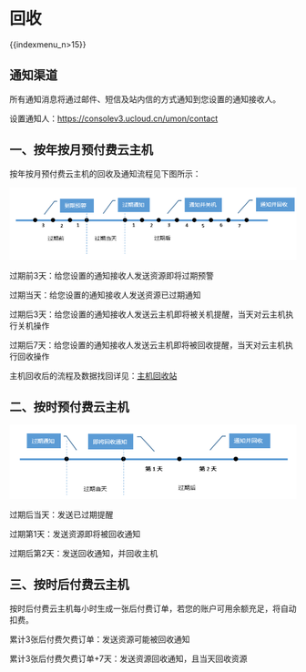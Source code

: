 # 回收

{{indexmenu_n>15}}

## 通知渠道

所有通知消息将通过邮件、短信及站内信的方式通知到您设置的通知接收人。

设置通知人：<https://consolev3.ucloud.cn/umon/contact>

## 一、按年按月预付费云主机

按年按月预付费云主机的回收及通知流程见下图所示：

![](/images/buy/recycle1.png)

过期前3天：给您设置的通知接收人发送资源即将过期预警

过期当天：给您设置的通知接收人发送资源已过期通知

过期后3天：给您设置的通知接收人发送云主机即将被关机提醒，当天对云主机执行关机操作

过期后7天：给您设置的通知接收人发送云主机即将被回收提醒，当天对云主机执行回收操作

主机回收后的流程及数据找回详见：[主机回收站](/compute/uhost/guide/recycle_bin)

## 二、按时预付费云主机

![](/images/buy/recycle2.png)

过期后当天：发送已过期提醒

过期第1天：发送资源即将被回收通知

过期后第2天：发送回收通知，并回收主机

## 三、按时后付费云主机

按时后付费云主机每小时生成一张后付费订单，若您的账户可用余额充足，将自动扣费。

累计3张后付费欠费订单：发送资源可能被回收通知

累计3张后付费欠费订单+7天：发送资源回收通知，且当天回收资源
